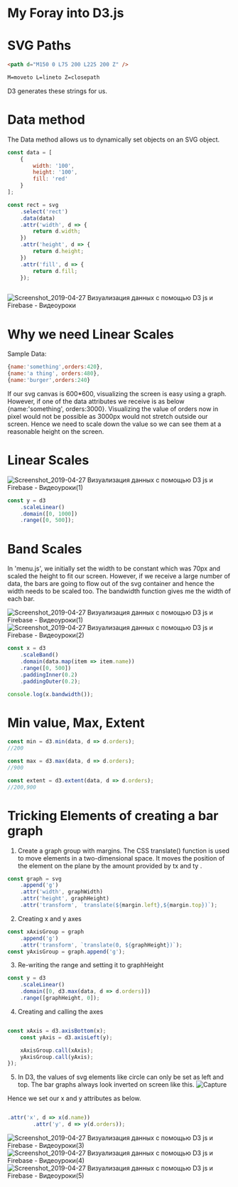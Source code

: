 # My Foray into D3.js

# SVG Paths

```html
<path d="M150 0 L75 200 L225 200 Z" />

M=moveto L=lineto Z=closepath
```

D3 generates these strings for us.

# Data method

The Data method allows us to dynamically set objects on an SVG object.

```javascript
const data = [
	{
		width: '100',
		height: '100',
		fill: 'red'
	}
];

const rect = svg
	.select('rect')
	.data(data)
	.attr('width', d => {
		return d.width;
	})
	.attr('height', d => {
		return d.height;
	})
	.attr('fill', d => {
		return d.fill;
	});
	
```

![Screenshot_2019-04-27 Визуализация данных с помощью D3 js и Firebase - Видеоуроки](https://user-images.githubusercontent.com/15992276/56857407-16527380-693b-11e9-80c7-21ad4635bd37.png)

# Why we need Linear Scales

Sample Data:

```javascript
{name:'something',orders:420},
{name:'a thing', orders:480},
{name:'burger',orders:240}
```

If our svg canvas is 600\*600, visualizing the screen is easy using a graph. However, if one of the data attributes we receive is as below
{name:'something', orders:3000}. Visualizing the value of orders now in pixel would not be possible as 3000px would not stretch outside our screen. Hence we need to scale down the value so we can see them at a reasonable height on the screen.

# Linear Scales
![Screenshot_2019-04-27 Визуализация данных с помощью D3 js и Firebase - Видеоуроки(1)](https://user-images.githubusercontent.com/15992276/56857402-16527380-693b-11e9-9b6d-1733edd1c6c1.png)


```javascript
const y = d3
	.scaleLinear()
	.domain([0, 1000])
	.range([0, 500]);
```

# Band Scales

In 'menu.js', we initially set the width to be constant which was 70px and scaled the height to fit our screen. However, if we receive a large number of data, the bars are going to flow out of the svg container and hence the width needs to be scaled too.
The bandwidth function gives me the width of each bar.

![Screenshot_2019-04-27 Визуализация данных с помощью D3 js и Firebase - Видеоуроки(1)](https://user-images.githubusercontent.com/15992276/56857402-16527380-693b-11e9-9b6d-1733edd1c6c1.png)
![Screenshot_2019-04-27 Визуализация данных с помощью D3 js и Firebase - Видеоуроки(2)](https://user-images.githubusercontent.com/15992276/56857403-16527380-693b-11e9-894b-b6b920a3b597.png)

```javascript
const x = d3
	.scaleBand()
	.domain(data.map(item => item.name))
	.range([0, 500])
	.paddingInner(0.2)
	.paddingOuter(0.2);

console.log(x.bandwidth());
```

# Min value, Max, Extent

```javascript
const min = d3.min(data, d => d.orders);
//200

const max = d3.max(data, d => d.orders);
//900

const extent = d3.extent(data, d => d.orders);
//200,900
```

# Tricking Elements of creating a bar graph

1. Create a graph group with margins. The CSS translate() function is used to move elements in a two-dimensional space. It moves the position of the element on the plane by the amount provided by tx and ty .

```javascript
const graph = svg
	.append('g')
	.attr('width', graphWidth)
	.attr('height', graphHeight)
	.attr('transform', `translate(${margin.left},${margin.top})`);
```

2. Creating x and y axes

```javascript
const xAxisGroup = graph
	.append('g')
	.attr('transform', `translate(0, ${graphHeight})`);
const yAxisGroup = graph.append('g');
```

3. Re-writing the range and setting it to graphHeight

```javascript
const y = d3
	.scaleLinear()
	.domain([0, d3.max(data, d => d.orders)])
	.range([graphHeight, 0]);
```

4. Creating and calling the axes

```javascript

const xAxis = d3.axisBottom(x);
	const yAxis = d3.axisLeft(y);

	xAxisGroup.call(xAxis);
	yAxisGroup.call(yAxis);
});
```

5. In D3, the values of svg elements like circle can only be set as left and top. The bar graphs always look inverted on screen like this.
![Capture](https://user-images.githubusercontent.com/15992276/56857401-16527380-693b-11e9-88b5-5921c23f3525.JPG)

Hence we set our x and y attributes as below.

```javascript

.attr('x', d => x(d.name))
		.attr('y', d => y(d.orders));
```




![Screenshot_2019-04-27 Визуализация данных с помощью D3 js и Firebase - Видеоуроки(3)](https://user-images.githubusercontent.com/15992276/56857404-16527380-693b-11e9-9977-4661d02c2515.png)
![Screenshot_2019-04-27 Визуализация данных с помощью D3 js и Firebase - Видеоуроки(4)](https://user-images.githubusercontent.com/15992276/56857405-16527380-693b-11e9-8669-a213609c8e39.png)
![Screenshot_2019-04-27 Визуализация данных с помощью D3 js и Firebase - Видеоуроки(5)](https://user-images.githubusercontent.com/15992276/56857406-16527380-693b-11e9-991e-3654dae16fd0.png)




